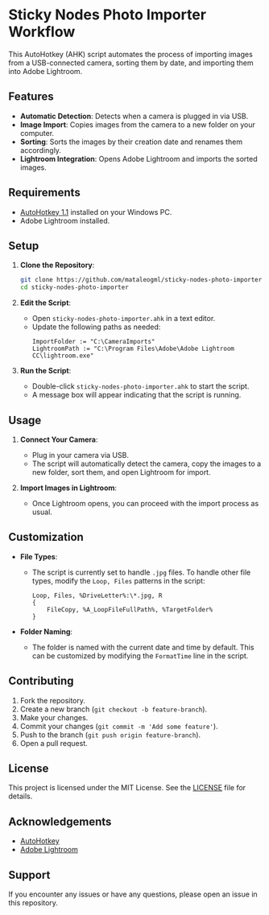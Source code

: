 # Sticky Nodes Photo Importer Workflow

This AutoHotkey (AHK) script automates the process of importing images from a USB-connected camera, sorting them by date, and importing them into Adobe Lightroom. 

## Features

- **Automatic Detection**: Detects when a camera is plugged in via USB.
- **Image Import**: Copies images from the camera to a new folder on your computer.
- **Sorting**: Sorts the images by their creation date and renames them accordingly.
- **Lightroom Integration**: Opens Adobe Lightroom and imports the sorted images.

## Requirements

- [AutoHotkey 1.1](https://www.autohotkey.com/) installed on your Windows PC.
- Adobe Lightroom installed.

## Setup

1. **Clone the Repository**:
   ```sh
   git clone https://github.com/mataleogml/sticky-nodes-photo-importer.git
   cd sticky-nodes-photo-importer
   ```

2. **Edit the Script**:
   - Open `sticky-nodes-photo-importer.ahk` in a text editor.
   - Update the following paths as needed:
     ```ahk
     ImportFolder := "C:\CameraImports"
     LightroomPath := "C:\Program Files\Adobe\Adobe Lightroom CC\lightroom.exe"
     ```

3. **Run the Script**:
   - Double-click `sticky-nodes-photo-importer.ahk` to start the script.
   - A message box will appear indicating that the script is running.

## Usage

1. **Connect Your Camera**:
   - Plug in your camera via USB.
   - The script will automatically detect the camera, copy the images to a new folder, sort them, and open Lightroom for import.

2. **Import Images in Lightroom**:
   - Once Lightroom opens, you can proceed with the import process as usual.

## Customization

- **File Types**:
  - The script is currently set to handle `.jpg` files. To handle other file types, modify the `Loop, Files` patterns in the script:
    ```ahk
    Loop, Files, %DriveLetter%:\*.jpg, R
    {
        FileCopy, %A_LoopFileFullPath%, %TargetFolder%
    }
    ```

- **Folder Naming**:
  - The folder is named with the current date and time by default. This can be customized by modifying the `FormatTime` line in the script.

## Contributing

1. Fork the repository.
2. Create a new branch (`git checkout -b feature-branch`).
3. Make your changes.
4. Commit your changes (`git commit -m 'Add some feature'`).
5. Push to the branch (`git push origin feature-branch`).
6. Open a pull request.

## License

This project is licensed under the MIT License. See the [LICENSE](LICENSE) file for details.

## Acknowledgements

- [AutoHotkey](https://www.autohotkey.com/)
- [Adobe Lightroom](https://www.adobe.com/products/photoshop-lightroom.html)

## Support

If you encounter any issues or have any questions, please open an issue in this repository.